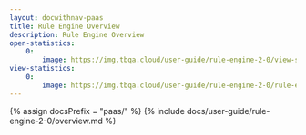 ```yaml
---
layout: docwithnav-paas
title: Rule Engine Overview
description: Rule Engine Overview
open-statistics:
    0:
        image: https://img.tbqa.cloud/user-guide/rule-engine-2-0/view-statistics-pe.png
view-statistics:
    0:
        image: https://img.tbqa.cloud/user-guide/rule-engine-2-0/rule-engine-stats-dashboard.png
---
```


{% assign docsPrefix = "paas/" %}
{% include docs/user-guide/rule-engine-2-0/overview.md %}
